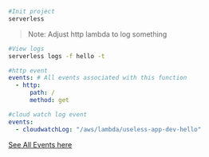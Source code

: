 ```sh
#Init project
serverless
```

> Note: Adjust http lambda to log something

```sh
#View logs
serverless logs -f hello -t
```

```yml
#http event
events: # All events associated with this function
  - http:
      path: /
      method: get
```

```yml
#cloud watch log event
events:
  - cloudwatchLog: "/aws/lambda/useless-app-dev-hello"
```

[See All Events here](https://serverless.com/framework/docs/providers/aws/events/)
